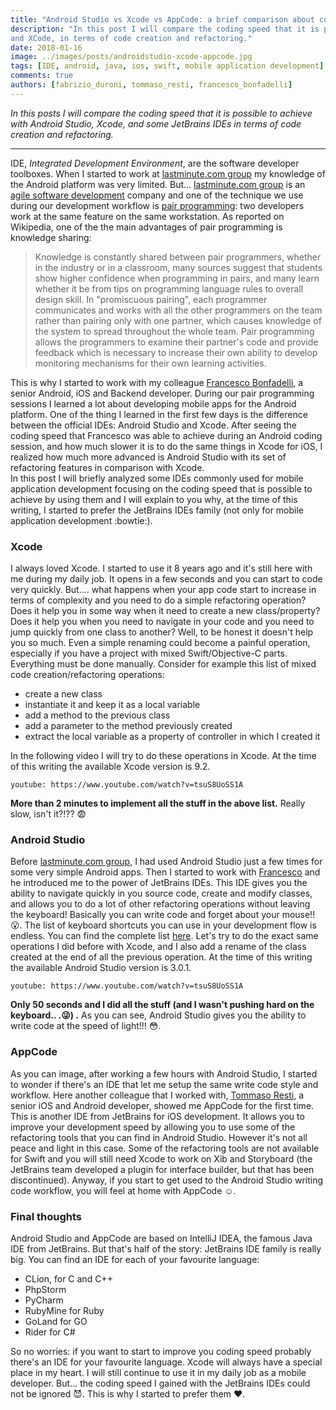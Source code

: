 ```yaml
---
title: "Android Studio vs Xcode vs AppCode: a brief comparison about coding speed"
description: "In this post I will compare the coding speed that it is possible to achieve in some JetBrains IDEs
and XCode, in terms of code creation and refactoring."
date: 2018-01-16
image: ../images/posts/androidstudio-xcode-appcode.jpg
tags: [IDE, android, java, ios, swift, mobile application development]
comments: true
authors: [fabrizio_duroni, tommaso_resti, francesco_bonfadelli]
---
```


*In this posts I will compare the coding speed that it is possible to achieve with Android Studio, Xcode, and some
JetBrains IDEs in terms of code creation and refactoring.*

---

IDE, *Integrated Development Environment*, are the software developer toolboxes. When I started to work
at [lastminute.com group](https://lmgroup.lastminute.com/ "lastminute.com group") my knowledge of the Android platform
was very limited. But... [lastminute.com group](https://lmgroup.lastminute.com/ "lastminute.com group") is
an [agile software development](https://en.wikipedia.org/wiki/Agile_software_development "agile software development")
company and one of the technique we use during our development workflow
is [pair programming](https://en.wikipedia.org/wiki/Pair_programming "pair programming"): two developers work at the
same feature on the same workstation. As reported on Wikipedia, one of the the main advantages of pair programming is
knowledge sharing:

> Knowledge is constantly shared between pair programmers, whether in the industry or in a classroom, many sources suggest that students show higher confidence when programming in pairs, and many learn whether it be from tips on programming language rules to overall design skill. In "promiscuous pairing", each programmer communicates and works with all the other programmers on the team rather than pairing only with one partner, which causes knowledge of the system to spread throughout the whole team. Pair programming allows the programmers to examine their partner's code and provide feedback which is necessary to increase their own ability to develop monitoring mechanisms for their own learning activities.

This is why I started to work with my
colleague [Francesco Bonfadelli](https://www.linkedin.com/in/fbonfadelli/ "Francesco Bonfadelli"), a senior Android, iOS
and Backend developer. During our pair programming sessions I learned a lot about developing mobile apps for the Android
platform. One of the thing I learned in the first few days is the difference between the official IDEs: Android Studio
and Xcode. After seeing the coding speed that Francesco was able to achieve during an Android coding session, and how
much slower it is to do the same things in Xcode for iOS, I realized how much more advanced is Android Studio with its
set of refactoring features in comparison with Xcode.  
In this post I will briefly analyzed some IDEs commonly used for mobile application development focusing on the coding
speed that is possible to achieve by using them and I will explain to you why, at the time of this writing, I started to
prefer the JetBrains IDEs family (not only for mobile application development :bowtie:).

### Xcode

I always loved Xcode. I started to use it 8 years ago and it's still here with me during my daily job. It opens in a few
seconds and you can start to code very quickly. But.... what happens when your app code start to increase in terms of
complexity and you need to do a simple refactoring operation? Does it help you in some way when it need to create a new
class/property? Does it help you when you need to navigate in your code and you need to jump quickly from one class to
another? Well, to be honest it doesn't help you so much. Even a simple renaming could become a painful operation,
especially if you have a project with mixed Swift/Objective-C parts. Everything must be done manually. Consider for
example this list of mixed code creation/refactoring operations:

* create a new class
* instantiate it and keep it as a local variable
* add a method to the previous class
* add a parameter to the method previously created
* extract the local variable as a property of controller in which I created it

In the following video I will try to do these operations in Xcode. At the time of this writing the available Xcode
version is 9.2.

`youtube: https://www.youtube.com/watch?v=tsuS8UoSS1A`

**More than 2 minutes to implement all the stuff in the above list.**
Really slow, isn't it?!?? :fearful:

### Android Studio

Before [lastminute.com group](https://lmgroup.lastminute.com/ "lastminute.com group"), I had used Android Studio just a
few times for some very simple Android apps. Then I started to work
with [Francesco](https://www.linkedin.com/in/fbonfadelli/ "Francesco Bonfadelli") and he introduced me to the power of
JetBrains IDEs. This IDE gives you the ability to navigate quickly in you source code, create and modify classes, and
allows you to do a lot of other refactoring operations without leaving the keyboard! Basically you can write code and
forget about your mouse!! :open_mouth:. The list of keyboard shortcuts you can use in your development flow is endless.
You can find the complete
list [here](https://developer.android.com/studio/intro/keyboard-shortcuts/ "Android studio keyboard shortcut").
Let's try to do the exact same operations I did before with Xcode, and I also add a rename of the class created at the
end of all the previous operation. At the time of this writing the available Android Studio version is 3.0.1.

`youtube: https://www.youtube.com/watch?v=tsuS8UoSS1A`

**Only 50 seconds and I did all the stuff (and I wasn't pushing hard on the keyboard.. .:stuck_out_tongue_winking_eye:)
.**
As you can see, Android Studio gives you the ability to write code at the speed of light!!! :flushed:.

### AppCode

As you can image, after working a few hours with Android Studio, I started to wonder if there's an IDE that let me setup
the same write code style and workflow. Here another colleague that I worked
with, [Tommaso Resti](https://www.linkedin.com/in/tommaso-resti-0ab5285a/ "Tommaso Resti"), a senior iOS and Android
developer, showed me AppCode for the first time. This is another IDE from JetBrains for iOS development. It allows you
to improve your development speed by allowing you to use some of the refactoring tools that you can find in Android
Studio. However it's not all peace and light in this case. Some of the refactoring tools are not available for Swift and
you will still need Xcode to work on Xib and Storyboard (the JetBrains team developed a plugin for interface builder,
but that has been discontinued). Anyway, if you start to get used to the Android Studio writing code workflow, you will
feel at home with AppCode :relaxed:.

### Final thoughts

Android Studio and AppCode are based on IntelliJ IDEA, the famous Java IDE from JetBrains. But that's half of the story:
JetBrains IDE family is really big. You can find an IDE for each of your favourite language:

* CLion, for C and C++
* PhpStorm
* PyCharm
* RubyMine for Ruby
* GoLand for GO
* Rider for C#

So no worries: if you want to start to improve you coding speed probably there's an IDE for your favourite language.
Xcode will always have a special place in my heart. I will still continue to use it in my daily job as a mobile
developer. But... the coding speed I gained with the JetBrains IDEs could not be ignored :smiling_imp:. This is why I
started to prefer them :heart:.

